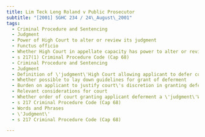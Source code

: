 ```yaml
---
title: Lim Teck Leng Roland v Public Prosecutor 
subtitle: "[2001] SGHC 234 / 24\_August\_2001"
tags:
  - Criminal Procedure and Sentencing
  - Judgment
  - Power of High Court to alter or review its judgment
  - Functus officio
  - Whether High Court in appellate capacity has power to alter or review its judgment
  - s 217(1) Criminal Procedure Code (Cap 68)
  - Criminal Procedure and Sentencing
  - Judgment
  - Definition of \'judgment\'High Court allowing applicant to defer commencement of sentence
  - Whether possible to lay down guidelines for grant of deferment
  - Burden on applicant to justify court\'s discretion in granting deferment
  - Relevant considerations for court
  - Whether order of court granting applicant deferment a \'judgment\'Whether High Court has power to alter such order and grant further deferment
  - s 217 Criminal Procedure Code (Cap 68)
  - Words and Phrases
  - \'Judgment\'
  - s 217 Criminal Procedure Code (Cap 68)

---
```


